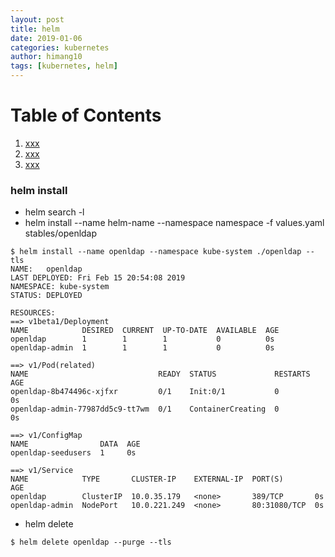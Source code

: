 ```yaml
---
layout: post
title: helm
date: 2019-01-06
categories: kubernetes
author: himang10
tags: [kubernetes, helm]
---
```


# Table of Contents
1. [xxx](#xxx)
2. [xxx](#xxx)
3. [xxx](#xxx)


### helm install

* helm search -l
* helm install --name helm-name --namespace namespace -f values.yaml stables/openldap
```
$ helm install --name openldap --namespace kube-system ./openldap --tls
NAME:   openldap
LAST DEPLOYED: Fri Feb 15 20:54:08 2019
NAMESPACE: kube-system
STATUS: DEPLOYED

RESOURCES:
==> v1beta1/Deployment
NAME            DESIRED  CURRENT  UP-TO-DATE  AVAILABLE  AGE
openldap        1        1        1           0          0s
openldap-admin  1        1        1           0          0s

==> v1/Pod(related)
NAME                             READY  STATUS             RESTARTS  AGE
openldap-8b474496c-xjfxr         0/1    Init:0/1           0         0s
openldap-admin-77987dd5c9-tt7wm  0/1    ContainerCreating  0         0s

==> v1/ConfigMap
NAME                DATA  AGE
openldap-seedusers  1     0s

==> v1/Service
NAME            TYPE       CLUSTER-IP    EXTERNAL-IP  PORT(S)       AGE
openldap        ClusterIP  10.0.35.179   <none>       389/TCP       0s
openldap-admin  NodePort   10.0.221.249  <none>       80:31080/TCP  0s
```

* helm delete 
```
$ helm delete openldap --purge --tls
```
